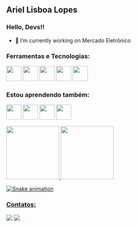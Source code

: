 ## Ariel Lisboa Lopes
### Hello, Devs!!


- 🔭 I’m currently working on Mercado Eletrônico


### Ferramentas e Tecnologias:
<img src="https://cdn.jsdelivr.net/gh/devicons/devicon/icons/csharp/csharp-original.svg" width="40" height="40" /> <img src="https://cdn.jsdelivr.net/gh/devicons/devicon/icons/dotnetcore/dotnetcore-plain.svg" width="40" height="40" /> <img src="https://cdn.jsdelivr.net/gh/devicons/devicon/icons/python/python-original.svg" width="40" height="40" /> <img src="https://cdn.jsdelivr.net/gh/devicons/devicon/icons/git/git-original.svg" width="40" height="40"/> <img src="https://cdn.jsdelivr.net/gh/devicons/devicon/icons/github/github-original.svg" width="40" height="40"/> 
          
### Estou aprendendo também:
<img src="https://cdn.jsdelivr.net/gh/devicons/devicon/icons/javascript/javascript-plain.svg" width="40" height="40"/> <img src="https://cdn.jsdelivr.net/gh/devicons/devicon/icons/css3/css3-plain-wordmark.svg" width="40" height="40" /> <img src="https://cdn.jsdelivr.net/gh/devicons/devicon/icons/html5/html5-plain-wordmark.svg" width="40" height="40" /> <img src="https://cdn.jsdelivr.net/gh/devicons/devicon/icons/linux/linux-original.svg" width="40" height="40"/>   



<div>
<a href="https://github.com/ArielLopes888">
<img height="140em" src="https://github-readme-stats.vercel.app/api/top-langs/?username=ArielLopes888&layout=compact&langs_count=7&theme=dracula"/>
<img height="140em" src="https://github-readme-stats.vercel.app/api?username=ArielLopes888&show_icons=true&theme=dracula&include_all_commits=true&count_private=true"/>
</div>


![Snake animation](https://github.com/ArielLopes888/ArielLopes888/blob/output/github-contribution-grid-snake.svg)

### Contatos:

<div>

<a href = "mailto:ariellopes888@gmail.com"><img src="https://img.shields.io/badge/Gmail-D14836?style=for-the-badge&logo=gmail&logoColor=white" target="_blank"></a>
<a href="https://www.linkedin.com/in/ariel-lisboa-lopes-6ba7a7168" target="_blank"><img src="https://img.shields.io/badge/-LinkedIn-%230077B5?style=for-the-badge&logo=linkedin&logoColor=white" target="_blank"></a>   
</div>
